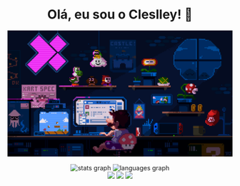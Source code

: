 <h1 align="center">Olá, eu sou o Cleslley! 👾</h1>
<p align="center">
  <img src="working.gif">
</p>
<div align="center">
  <img src="https://github-readme-stats.vercel.app/api?username=cleslleydemoura&hide_title=false&hide_rank=false&show_icons=true&include_all_commits=true&count_private=true&disable_animations=false&theme=dark&locale=en&hide_border=false" height="150" alt="stats graph"  />
  <img src="https://github-readme-stats.vercel.app/api/top-langs?username=cleslleydemoura&locale=en&hide_title=false&layout=compact&card_width=320&langs_count=4&theme=dark&hide_border=false" height="150" alt="languages graph"  />
</div>
  <div align="center">
    <a href="mailto:cleslleydemoura@gmail.com" target="_blank" rel="external"><img src="https://img.shields.io/badge/-Gmail-%23333?style=for-the-badge&logo=gmail&logoColor=white" target="_blank"></a>
    <a href="https://www.linkedin.com/in/cleslley" target="_blank" rel="external"><img src="https://img.shields.io/badge/-LinkedIn-%230077B5?style=for-the-badge&logo=linkedin&logoColor=white" target="_blank"></a> 
    <a href="https://instagram.com/cleslleydemoura" target="_blank" rel="external"><img src="https://img.shields.io/badge/-Instagram-%23E4405F?style=for-the-badge&logo=instagram&logoColor=white" target="_blank"></a>
  </div>

